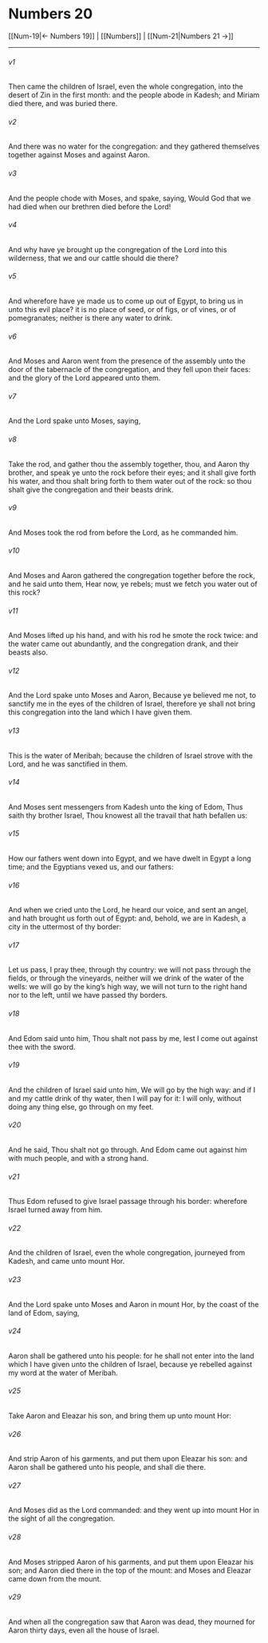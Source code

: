 # Numbers 20

[[Num-19|← Numbers 19]] | [[Numbers]] | [[Num-21|Numbers 21 →]]
***

###### v1
Then came the children of Israel, even the whole congregation, into the desert of Zin in the first month: and the people abode in Kadesh; and Miriam died there, and was buried there.
###### v2
And there was no water for the congregation: and they gathered themselves together against Moses and against Aaron.
###### v3
And the people chode with Moses, and spake, saying, Would God that we had died when our brethren died before the Lord!
###### v4
And why have ye brought up the congregation of the Lord into this wilderness, that we and our cattle should die there?
###### v5
And wherefore have ye made us to come up out of Egypt, to bring us in unto this evil place? it is no place of seed, or of figs, or of vines, or of pomegranates; neither is there any water to drink.
###### v6
And Moses and Aaron went from the presence of the assembly unto the door of the tabernacle of the congregation, and they fell upon their faces: and the glory of the Lord appeared unto them.
###### v7
And the Lord spake unto Moses, saying,
###### v8
Take the rod, and gather thou the assembly together, thou, and Aaron thy brother, and speak ye unto the rock before their eyes; and it shall give forth his water, and thou shalt bring forth to them water out of the rock: so thou shalt give the congregation and their beasts drink.
###### v9
And Moses took the rod from before the Lord, as he commanded him.
###### v10
And Moses and Aaron gathered the congregation together before the rock, and he said unto them, Hear now, ye rebels; must we fetch you water out of this rock?
###### v11
And Moses lifted up his hand, and with his rod he smote the rock twice: and the water came out abundantly, and the congregation drank, and their beasts also.
###### v12
And the Lord spake unto Moses and Aaron, Because ye believed me not, to sanctify me in the eyes of the children of Israel, therefore ye shall not bring this congregation into the land which I have given them.
###### v13
This is the water of Meribah; because the children of Israel strove with the Lord, and he was sanctified in them.
###### v14
And Moses sent messengers from Kadesh unto the king of Edom, Thus saith thy brother Israel, Thou knowest all the travail that hath befallen us:
###### v15
How our fathers went down into Egypt, and we have dwelt in Egypt a long time; and the Egyptians vexed us, and our fathers:
###### v16
And when we cried unto the Lord, he heard our voice, and sent an angel, and hath brought us forth out of Egypt: and, behold, we are in Kadesh, a city in the uttermost of thy border:
###### v17
Let us pass, I pray thee, through thy country: we will not pass through the fields, or through the vineyards, neither will we drink of the water of the wells: we will go by the king’s high way, we will not turn to the right hand nor to the left, until we have passed thy borders.
###### v18
And Edom said unto him, Thou shalt not pass by me, lest I come out against thee with the sword.
###### v19
And the children of Israel said unto him, We will go by the high way: and if I and my cattle drink of thy water, then I will pay for it: I will only, without doing any thing else, go through on my feet.
###### v20
And he said, Thou shalt not go through. And Edom came out against him with much people, and with a strong hand.
###### v21
Thus Edom refused to give Israel passage through his border: wherefore Israel turned away from him.
###### v22
And the children of Israel, even the whole congregation, journeyed from Kadesh, and came unto mount Hor.
###### v23
And the Lord spake unto Moses and Aaron in mount Hor, by the coast of the land of Edom, saying,
###### v24
Aaron shall be gathered unto his people: for he shall not enter into the land which I have given unto the children of Israel, because ye rebelled against my word at the water of Meribah.
###### v25
Take Aaron and Eleazar his son, and bring them up unto mount Hor:
###### v26
And strip Aaron of his garments, and put them upon Eleazar his son: and Aaron shall be gathered unto his people, and shall die there.
###### v27
And Moses did as the Lord commanded: and they went up into mount Hor in the sight of all the congregation.
###### v28
And Moses stripped Aaron of his garments, and put them upon Eleazar his son; and Aaron died there in the top of the mount: and Moses and Eleazar came down from the mount.
###### v29
And when all the congregation saw that Aaron was dead, they mourned for Aaron thirty days, even all the house of Israel. 
